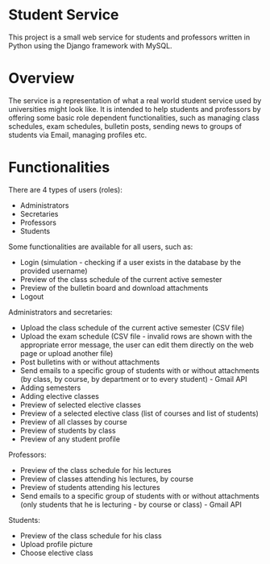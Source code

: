 # Student Service
This project is a small web service for students and professors written in Python using the Django framework with MySQL.

# Overview 
The service is a representation of what a real world student service used by universities might look like. It is intended to help students and professors by offering some basic role dependent functionalities, such as managing class schedules, exam schedules, bulletin posts, sending news to groups of students via Email, managing profiles etc.

# Functionalities

There are 4 types of users (roles):
* Administrators
* Secretaries
* Professors
* Students


Some functionalities are available for all users, such as:
* Login (simulation - checking if a user exists in the database by the provided username)
* Preview of the class schedule of the current active semester
* Preview of the bulletin board and download attachments
* Logout

Administrators and secretaries:
* Upload the class schedule of the current active semester (CSV file)
* Upload the exam schedule (CSV file - invalid rows are shown with the appropriate error message, the user can edit them directly on the web page or upload another file)
* Post bulletins with or without attachments
* Send emails to a specific group of students with or without attachments (by class, by course, by department or to every student) - Gmail API
* Adding semesters
* Adding elective classes
* Preview of selected elective classes
* Preview of a selected elective class (list of courses and list of students)
* Preview of all classes by course
* Preview of students by class
* Preview of any student profile

Professors:
* Preview of the class schedule for his lectures
* Preview of classes attending his lectures, by course
* Preview of students attending his lectures
* Send emails to a specific group of students with or without attachments (only students that he is lecturing - by course or class) - Gmail API

Students:
* Preview of the class schedule for his class
* Upload profile picture
* Choose elective class
